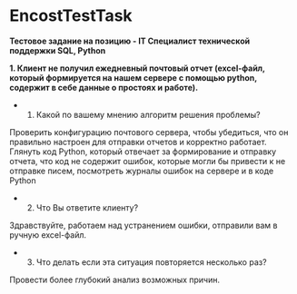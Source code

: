 # EncostTestTask
**Тестовое задание на позицию - IT Специалист технической поддержки SQL, Python**

**1. Клиент не получил ежедневный почтовый отчет (excel-файл, который формируется на нашем сервере с помощью python, содержит в себе данные о простоях и работе).**
- 1) Какой по вашему мнению алгоритм решения проблемы?
  
Проверить конфигурацию почтового сервера, чтобы убедиться, что он правильно настроен для отправки отчетов и корректно работает. Глянуть код Python, который отвечает за формирование и отправку отчета, что код не содержит ошибок, которые могли бы привести к не отправке писем, посмотреть журналы ошибок на сервере и в коде Python

- 2) Что Вы ответите клиенту?
  
Здравствуйте, работаем над устранением ошибки, отправили вам в ручную excel-файл.

- 3) Что делать если эта ситуация повторяется несколько раз?
  
Провести более глубокий анализ возможных причин.


